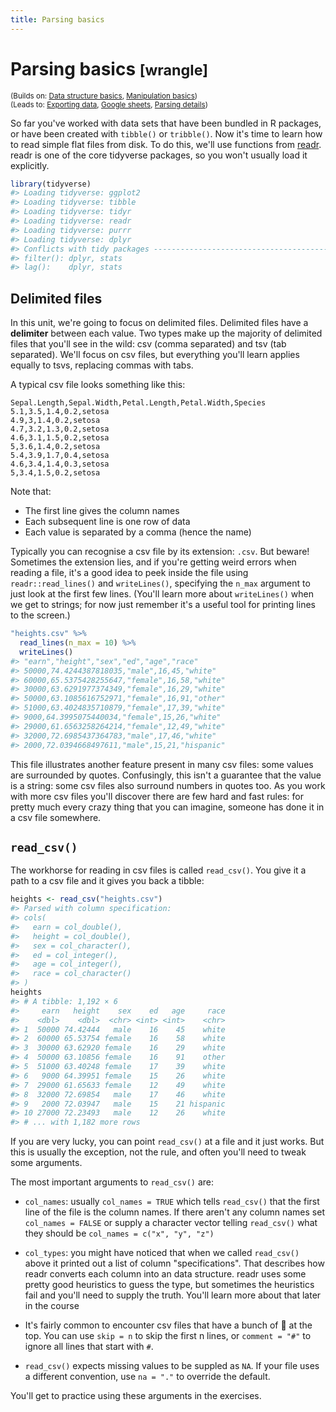 ```yaml
---
title: Parsing basics
---
```


<!-- Generated automatically from parse-basics.yml. Do not edit by hand -->

# Parsing basics <small class='wrangle'>[wrangle]</small>
<small>(Builds on: [Data structure basics](data-structure-basics.md), [Manipulation basics](manip-basics.md))</small>  
<small>(Leads to: [Exporting data](export.md), [Google sheets](googlesheets.md), [Parsing details](parse-details.md))</small>


So far you've worked with data sets that have been bundled in R packages, or have been created with `tibble()` or `tribble()`. Now it's time to learn how to read simple flat files from disk. To do this, we'll use functions from [readr](http://readr.tidyverse.org). readr is one of the core tidyverse packages, so you won't usually load it explicitly.

``` r
library(tidyverse)
#> Loading tidyverse: ggplot2
#> Loading tidyverse: tibble
#> Loading tidyverse: tidyr
#> Loading tidyverse: readr
#> Loading tidyverse: purrr
#> Loading tidyverse: dplyr
#> Conflicts with tidy packages ----------------------------------------------
#> filter(): dplyr, stats
#> lag():    dplyr, stats
```

Delimited files
---------------

In this unit, we're going to focus on delimited files. Delimited files have a **delimiter** between each value. Two types make up the majority of delimited files that you'll see in the wild: csv (comma separated) and tsv (tab separated). We'll focus on csv files, but everything you'll learn applies equally to tsvs, replacing commas with tabs.

A typical csv file looks something like this:

    Sepal.Length,Sepal.Width,Petal.Length,Petal.Width,Species
    5.1,3.5,1.4,0.2,setosa
    4.9,3,1.4,0.2,setosa
    4.7,3.2,1.3,0.2,setosa
    4.6,3.1,1.5,0.2,setosa
    5,3.6,1.4,0.2,setosa
    5.4,3.9,1.7,0.4,setosa
    4.6,3.4,1.4,0.3,setosa
    5,3.4,1.5,0.2,setosa

Note that:

-   The first line gives the column names
-   Each subsequent line is one row of data
-   Each value is separated by a comma (hence the name)

Typically you can recognise a csv file by its extension: `.csv`. But beware! Sometimes the extension lies, and if you're getting weird errors when reading a file, it's a good idea to peek inside the file using `readr::read_lines()` and `writeLines()`, specifying the `n_max` argument to just look at the first few lines. (You'll learn more about `writeLines()` when we get to strings; for now just remember it's a useful tool for printing lines to the screen.)

``` r
"heights.csv" %>% 
  read_lines(n_max = 10) %>%
  writeLines()
#> "earn","height","sex","ed","age","race"
#> 50000,74.4244387818035,"male",16,45,"white"
#> 60000,65.5375428255647,"female",16,58,"white"
#> 30000,63.6291977374349,"female",16,29,"white"
#> 50000,63.1085616752971,"female",16,91,"other"
#> 51000,63.4024835710879,"female",17,39,"white"
#> 9000,64.3995075440034,"female",15,26,"white"
#> 29000,61.6563258264214,"female",12,49,"white"
#> 32000,72.6985437364783,"male",17,46,"white"
#> 2000,72.0394668497611,"male",15,21,"hispanic"
```

This file illustrates another feature present in many csv files: some values are surrounded by quotes. Confusingly, this isn't a guarantee that the value is a string: some csv files also surround numbers in quotes too. As you work with more csv files you'll discover there are few hard and fast rules: for pretty much every crazy thing that you can imagine, someone has done it in a csv file somewhere.

`read_csv()`
------------

The workhorse for reading in csv files is called `read_csv()`. You give it a path to a csv file and it gives you back a tibble:

``` r
heights <- read_csv("heights.csv")
#> Parsed with column specification:
#> cols(
#>   earn = col_double(),
#>   height = col_double(),
#>   sex = col_character(),
#>   ed = col_integer(),
#>   age = col_integer(),
#>   race = col_character()
#> )
heights
#> # A tibble: 1,192 × 6
#>     earn   height    sex    ed   age     race
#>    <dbl>    <dbl>  <chr> <int> <int>    <chr>
#> 1  50000 74.42444   male    16    45    white
#> 2  60000 65.53754 female    16    58    white
#> 3  30000 63.62920 female    16    29    white
#> 4  50000 63.10856 female    16    91    other
#> 5  51000 63.40248 female    17    39    white
#> 6   9000 64.39951 female    15    26    white
#> 7  29000 61.65633 female    12    49    white
#> 8  32000 72.69854   male    17    46    white
#> 9   2000 72.03947   male    15    21 hispanic
#> 10 27000 72.23493   male    12    26    white
#> # ... with 1,182 more rows
```

If you are very lucky, you can point `read_csv()` at a file and it just works. But this is usually the exception, not the rule, and often you'll need to tweak some arguments.

The most important arguments to `read_csv()` are:

-   `col_names`: usually `col_names = TRUE` which tells `read_csv()` that the first line of the file is the column names. If there aren't any column names set `col_names = FALSE` or supply a character vector telling `read_csv()` what they should be `col_names = c("x", "y", "z")`

-   `col_types`: you might have noticed that when we called `read_csv()` above it printed out a list of column "specifications". That describes how readr converts each column into an data structure. readr uses some pretty good heuristics to guess the type, but sometimes the heuristics fail and you'll need to supply the truth. You'll learn more about that later in the course

-   It's fairly common to encounter csv files that have a bunch of 💩 at the top. You can use `skip = n` to skip the first n lines, or `comment = "#"` to ignore all lines that start with `#`.

-   `read_csv()` expects missing values to be suppled as `NA`. If your file uses a different convention, use `na = "."` to override the default.

You'll get to practice using these arguments in the exercises.

